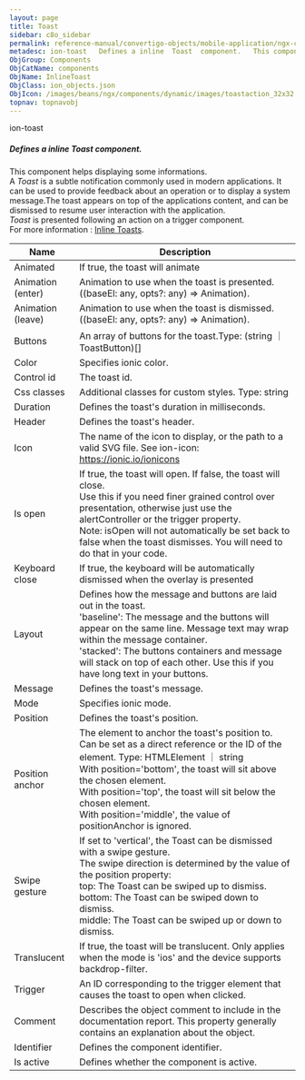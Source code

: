 ```yaml
---
layout: page
title: Toast
sidebar: c8o_sidebar
permalink: reference-manual/convertigo-objects/mobile-application/ngx-components/components/toast/
metadesc: ion-toast   Defines a inline  Toast  component.   This component helps displaying some informations. A  Toast  is a subtle notification commonly used 
ObjGroup: Components
ObjCatName: components
ObjName: InlineToast
ObjClass: ion_objects.json
ObjIcon: /images/beans/ngx/components/dynamic/images/toastaction_32x32.png
topnav: topnavobj
---
```

ion-toast <br/>

##### Defines a inline <i>Toast</i> component. <br/>

 This component helps displaying some informations.<br/>
A <i>Toast</i> is a subtle notification commonly used in modern applications. It can be used to provide feedback about an operation or to display a system message.The toast appears on top of the applications content, and can be dismissed to resume user interaction with the application.<br/>
<i>Toast</i> is presented following an action on a trigger component.<br/>
For more information : <a href='https://ionic-docs-o31kiyk8l-ionic1.vercel.app/docs/api/toast#inline-toasts-recommended'>Inline Toasts</a>.

Name | Description 
--- | ---
Animated | If true, the toast will animate
Animation (enter) | Animation to use when the toast is presented. ((baseEl: any, opts?: any) => Animation).
Animation (leave) | Animation to use when the toast is dismissed. ((baseEl: any, opts?: any) => Animation).
Buttons | An array of buttons for the toast.Type: (string ｜ ToastButton)[]
Color | Specifies ionic color.
Control id | The toast id.
Css classes | Additional classes for custom styles. Type: string | string[]
Duration | Defines the toast's duration in milliseconds.
Header | Defines the toast's header.
Icon | The name of the icon to display, or the path to a valid SVG file. See ion-icon: https://ionic.io/ionicons
Is open | If true, the toast will open. If false, the toast will close.<br/>Use this if you need finer grained control over presentation, otherwise just use the alertController or the trigger property.<br/>Note: isOpen will not automatically be set back to false when the toast dismisses. You will need to do that in your code.
Keyboard close | If true, the keyboard will be automatically dismissed when the overlay is presented
Layout | Defines how the message and buttons are laid out in the toast.<br/>'baseline': The message and the buttons will appear on the same line. Message text may wrap within the message container.<br>'stacked': The buttons containers and message will stack on top of each other. Use this if you have long text in your buttons.
Message | Defines the toast's message.
Mode | Specifies ionic mode.
Position | Defines the toast's position.
Position anchor | The element to anchor the toast's position to.<br>Can be set as a direct reference or the ID of the element. Type: HTMLElement ｜ string<br/>With position='bottom', the toast will sit above the chosen element.<br>With position='top', the toast will sit below the chosen element.<br>With position='middle', the value of positionAnchor is ignored.
Swipe gesture | If set to 'vertical', the Toast can be dismissed with a swipe gesture.<br/>The swipe direction is determined by the value of the position property:<br> top: The Toast can be swiped up to dismiss.<br> bottom: The Toast can be swiped down to dismiss.<br> middle: The Toast can be swiped up or down to dismiss.<br>
Translucent | If true, the toast will be translucent. Only applies when the mode is 'ios' and the device supports backdrop-filter.
Trigger | An ID corresponding to the trigger element that causes the toast to open when clicked.
Comment | Describes the object comment to include in the documentation report.  This property generally contains an explanation about the object. 
Identifier | Defines the component identifier.  
Is active | Defines whether the component is active. 

